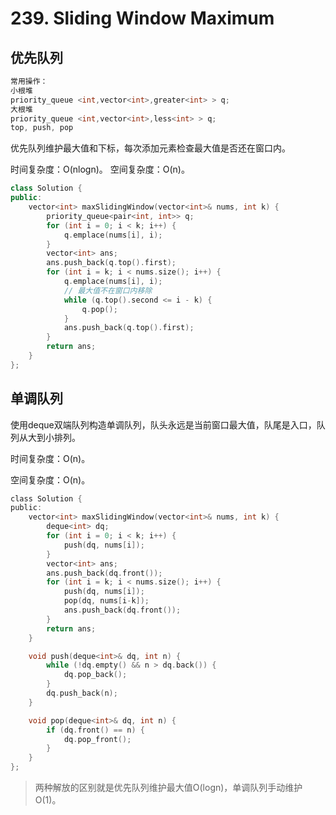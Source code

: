 # 239. Sliding Window Maximum

## 优先队列

```cpp
常用操作：
小根堆
priority_queue <int,vector<int>,greater<int> > q;
大根堆
priority_queue <int,vector<int>,less<int> > q;
top, push, pop
```

优先队列维护最大值和下标，每次添加元素检查最大值是否还在窗口内。

时间复杂度：O(nlogn)。
空间复杂度：O(n)。

```cpp
class Solution {
public:
    vector<int> maxSlidingWindow(vector<int>& nums, int k) {
        priority_queue<pair<int, int>> q;
        for (int i = 0; i < k; i++) {
            q.emplace(nums[i], i);
        }
        vector<int> ans;
        ans.push_back(q.top().first);
        for (int i = k; i < nums.size(); i++) {
            q.emplace(nums[i], i);
            // 最大值不在窗口内移除
            while (q.top().second <= i - k) {
                q.pop();
            }
            ans.push_back(q.top().first);
        }
        return ans;
    }
};
```

## 单调队列

使用deque双端队列构造单调队列，队头永远是当前窗口最大值，队尾是入口，队列从大到小排列。

时间复杂度：O(n)。

空间复杂度：O(n)。

```c
class Solution {
public:
    vector<int> maxSlidingWindow(vector<int>& nums, int k) {
        deque<int> dq;
        for (int i = 0; i < k; i++) {
            push(dq, nums[i]);
        }
        vector<int> ans;
        ans.push_back(dq.front());
        for (int i = k; i < nums.size(); i++) {
            push(dq, nums[i]);
            pop(dq, nums[i-k]);
            ans.push_back(dq.front());
        }
        return ans;
    }

    void push(deque<int>& dq, int n) {
        while (!dq.empty() && n > dq.back()) {
            dq.pop_back();
        }
        dq.push_back(n);
    }

    void pop(deque<int>& dq, int n) {
        if (dq.front() == n) {
            dq.pop_front();
        }
    }
};
```

> 两种解放的区别就是优先队列维护最大值O(logn)，单调队列手动维护O(1)。